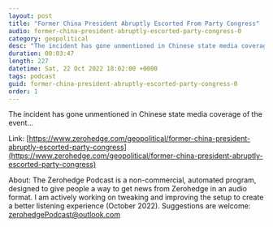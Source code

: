 ```yaml
---
layout: post
title: "Former China President Abruptly Escorted From Party Congress"
audio: former-china-president-abruptly-escorted-party-congress-0
category: geopolitical
desc: "The incident has gone unmentioned in Chinese state media coverage of the event..."
duration: 00:03:47
length: 227
datetime: Sat, 22 Oct 2022 18:02:00 +0000
tags: podcast
guid: former-china-president-abruptly-escorted-party-congress-0
order: 1
---
```

The incident has gone unmentioned in Chinese state media coverage of the event...

Link: [https://www.zerohedge.com/geopolitical/former-china-president-abruptly-escorted-party-congress](https://www.zerohedge.com/geopolitical/former-china-president-abruptly-escorted-party-congress)

About: The Zerohedge Podcast is a non-commercial, automated program, designed to give people a way to get news from Zerohedge in an audio format.  I am actively working on tweaking and improving the setup to create a better listening experience (October 2022).  Suggestions are welcome: [zerohedgePodcast@outlook.com](mailto:zerohedgePodcast@outlook.com)